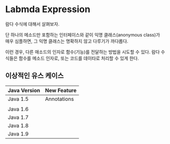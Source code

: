 # Labmda Expression


람다 수식에 대해서 살펴보자.

단 하나의 메소드만 포함하는 인터페이스와 같이 익명 클래스(anonymous class)가 매우 심플하면, 그 익명 클래스는 명확하지 않고 다루기가 까다롭다.

이런 경우, 다른 매소드의 인자로 함수(기능)를 전달하는 방법을 시도할 수 있다. 람다 수식들은 함수를 메소드 인자로, 또는 코드를 데이타로 처리할 수 있게 한다.

## 이상적인 유스 케이스



    
| Java Version                     |    New Feature                               |
|:---------------------------------|:---------------------------------------------|
|Java 1.5                          | Annotations                                  |
|                                  ||
|Java 1.6                          ||
|Java 1.7                          ||
|Java 1.8                          ||
|Java 1.9                          ||








